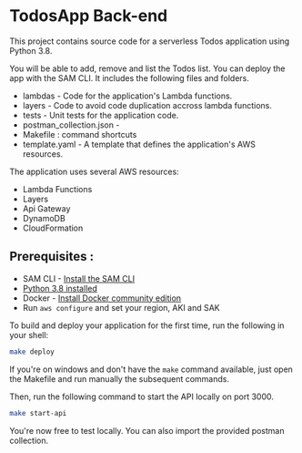 # TodosApp Back-end

This project contains source code for a serverless Todos application using Python 3.8.

You will be able to add, remove and list the Todos list.
You can deploy the app with the SAM CLI. It includes the following files and folders.

- lambdas - Code for the application's Lambda functions.
- layers - Code to avoid code duplication accross lambda functions.
- tests - Unit tests for the application code. 
- postman_collection.json - 
- Makefile : command shortcuts
- template.yaml - A template that defines the application's AWS resources.

The application uses several AWS resources:
- Lambda Functions
- Layers
- Api Gateway
- DynamoDB
- CloudFormation


## Prerequisites :

* SAM CLI - [Install the SAM CLI](https://docs.aws.amazon.com/serverless-application-model/latest/developerguide/serverless-sam-cli-install.html)
* [Python 3.8 installed](https://www.python.org/downloads/)
* Docker - [Install Docker community edition](https://hub.docker.com/search/?type=edition&offering=community)
* Run `aws configure` and set your region, AKI and SAK


To build and deploy your application for the first time, run the following in your shell:

```bash
make deploy
```

If you're on windows and don't have the `make` command available, just open the Makefile and run manually the subsequent commands.

Then, run the following command to start the API locally on port 3000.

```bash
make start-api
```

You're now free to test locally. You can also import the provided postman collection.



